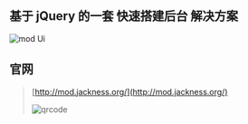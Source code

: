 基于 jQuery 的一套 快速搭建后台 解决方案
-----------------

![mod Ui](https://raw.githubusercontent.com/jackness1208/md-resource/master/images/logo.png)

官网
-----------------
> [http://mod.jackness.org/](http://mod.jackness.org/)
> 
> ![qrcode](https://raw.githubusercontent.com/jackness1208/md-resource/master/images/qrcode.png)

